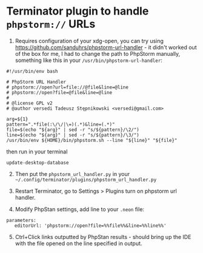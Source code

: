 # Terminator plugin to handle `phpstorm://` URLs

1. Requires configuration of your xdg-open, you can try using https://github.com/sanduhrs/phpstorm-url-handler - it didn't worked out of the box for me, I had to change the path to PhpStorm manually, something like this in your `/usr/bin/phpstorm-url-handler`:

```
#!/usr/bin/env bash

# PhpStorm URL Handler
# phpstorm://open?url=file://@file&line=@line
# phpstorm://open?file=@file&line=@line
#
# @license GPL v2
# @author versedi Tadeusz Stępnikowski <versedi@gmail.com>

arg=${1}
pattern=".*file(:\/\/|\=)(.*)&line=(.*)"
file=$(echo "${arg}" | sed -r "s/${pattern}/\2/")
line=$(echo "${arg}" | sed -r "s/${pattern}/\3/")
/usr/bin/env ${HOME}/bin/phpstorm.sh --line "${line}" "${file}"

```

then run in your terminal

```
update-desktop-database
```

2. Then put the `phpstorm_url_handler.py` in your `~/.config/terminator/plugins/phpstorm_url_handler.py`

3. Restart Terminator, go to Settings > Plugins turn on phpstorm url handler.

4. Modify PhpStan settings, add line to your `.neon` file:

```
parameters:
   editorUrl: 'phpstorm://open?file=%%file%%&line=%%line%%'
```

5. Ctrl+Click links outputted by PhpStan results - should bring up the IDE with the file opened on the line specified in output. 
